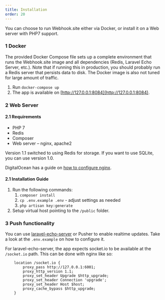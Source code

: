 ```yaml
---
title: Installation
order: 20
---
```


You can choose to run Webhook.site either via Docker, or install it on a Web server with PHP7 support.

### 1 Docker

The provided Docker Compose file sets up a complete environment that runs the Webhook.site image and all dependencies (Redis, Laravel Echo Server, etc.). Note that if running this in production, you should probably run a Redis server that persists data to disk. The Docker image is also not tuned for large amount of traffic.

1. Run `docker-compose up`
2. The app is available on [http://127.0.0.1:8084](http://127.0.0.1:8084).

### 2 Web Server


#### 2.1 Requirements

* PHP 7
* Redis
* Composer
* Web server – nginx, apache2

Version 1.1 switched to using Redis for storage. If you want to use SQLite, you can use version 1.0.

DigitalOcean has a guide on [how to configure nginx](https://www.digitalocean.com/community/tutorials/how-to-deploy-a-laravel-application-with-nginx-on-ubuntu-16-04#step-5-—-configuring-nginx).

#### 2.1 Installation Guide

1. Run the following commands:
   1. `composer install`
   2. `cp .env.example .env` - adjust settings as needed
   3. `php artisan key:generate`
2. Setup virtual host pointing to the `/public` folder. 

### 3 Push functionality

You can use [laravel-echo-server](https://github.com/tlaverdure/laravel-echo-server) or Pusher to enable realtime updates. Take a look at the `.env.example` on how to configure it.

For laravel-echo-server, the app expects socket.io to be available at the `/socket.io` path. This can be done with nginx like so:

```
    location /socket.io {
        proxy_pass http://127.0.0.1:6001;
        proxy_http_version 1.1;
        proxy_set_header Upgrade $http_upgrade;
        proxy_set_header Connection 'upgrade';
        proxy_set_header Host $host;
        proxy_cache_bypass $http_upgrade;
    }
```